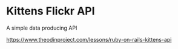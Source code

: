 # Kittens Flickr API

A simple data producing API

https://www.theodinproject.com/lessons/ruby-on-rails-kittens-api
